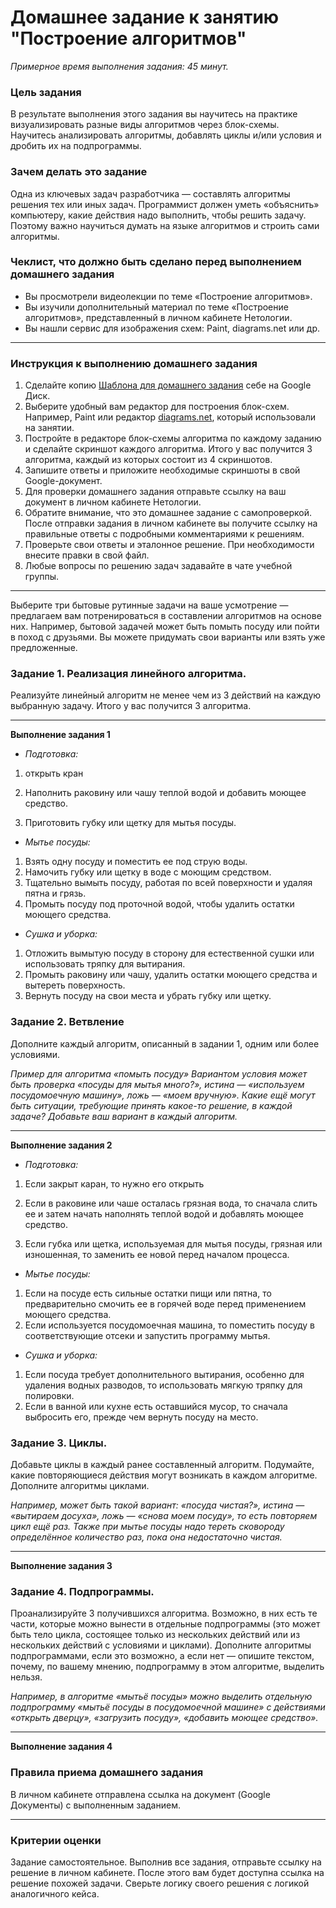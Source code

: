 # Домашнее задание к занятию "Построение алгоритмов"

*Примерное время выполнения задания: 45 минут.*

### Цель задания

В результате выполнения этого задания вы научитесь на практике визуализировать разные виды алгоритмов через блок-схемы. 
Научитесь анализировать алгоритмы, добавлять циклы и/или условия и дробить их на подпрограммы. 

### Зачем делать это задание

Одна из ключевых задач разработчика — составлять алгоритмы решения тех или иных задач. Программист должен уметь «объяснить» компьютеру, какие действия надо выполнить, чтобы решить задачу. Поэтому важно научиться думать на языке алгоритмов и строить сами алгоритмы. 

### Чеклист, что должно быть сделано перед выполнением домашнего задания 

- Вы просмотрели видеолекции по теме «Построение алгоритмов».
- Вы изучили дополнительный материал по теме «Построение алгоритмов», представленный в личном кабинете Нетологии.
- Вы нашли сервис для изображения схем: Paint, diagrams.net или др.

------

### Инструкция к выполнению домашнего задания
 
1. Сделайте копию [Шаблона для домашнего задания](https://docs.google.com/document/d/1FDgOMawPUFqDJmOiXXKO5czNyz1EA1WtkY2FaKazYB4/edit?usp=sharing) себе на Google Диск.
2. Выберите удобный вам редактор для построения блок-схем. Например, Paint или редактор [diagrams.net](https://app.diagrams.net/), который использовали на занятии.
3. Постройте в редакторе блок-схемы алгоритма по каждому заданию и сделайте скриншот каждого алгоритма. Итого у вас получится 3 алгоритма, каждый из которых состоит из 4 скриншотов.
4. Запишите ответы и приложите необходимые скриншоты в свой Google-документ.
5. Для проверки домашнего задания отправьте ссылку на ваш документ в личном кабинете Нетологии.
6. Обратите внимание, что это домашнее задание с самопроверкой. После отправки задания в личном кабинете вы получите ссылку на правильные ответы с подробными комментариями к решениям. 
6. Проверьте свои ответы и эталонное решение. При необходимости внесите правки в свой файл.
7. Любые вопросы по решению задач задавайте в чате учебной группы.


------

Выберите три бытовые рутинные задачи на ваше усмотрение — предлагаем вам потренироваться в составлении алгоритмов на основе них. Например, бытовой задачей может быть помыть посуду или пойти в поход с друзьями. Вы можете придумать свои варианты или взять уже предложенные. 


### Задание 1. Реализация линейного алгоритма.

Реализуйте линейный алгоритм не менее чем из 3 действий на каждую выбранную задачу. Итого у вас получится 3 алгоритма.

------


**Выполнение задания 1**


- *Подготовка:*

1) открыть кран

2) Наполнить раковину или чашу теплой водой и добавить моющее средство.
3) Приготовить губку или щетку для мытья посуды.

- *Мытье посуды:*

1) Взять одну посуду и поместить ее под струю воды.
2) Намочить губку или щетку в воде с моющим средством.
3) Тщательно вымыть посуду, работая по всей поверхности и удаляя пятна и грязь.
4) Промыть посуду под проточной водой, чтобы удалить остатки моющего средства.

- *Сушка и уборка:*

1) Отложить вымытую посуду в сторону для естественной сушки или использовать тряпку для вытирания.
2) Промыть раковину или чашу, удалить остатки моющего средства и вытереть поверхность.
3) Вернуть посуду на свои места и убрать губку или щетку.






### Задание 2. Ветвление

Дополните каждый алгоритм, описанный в задании 1, одним или более условиями.
 
*Пример для алгоритма «помыть посуду» 
Вариантом условия может быть проверка «посуды для мытья много?», истина — «используем посудомоечную машину», ложь — «моем вручную». Какие ещё могут быть ситуации, требующие принять какое-то решение, в каждой задаче? Добавьте ваш вариант в каждый алгоритм.*

------

**Выполнение задания 2**


- *Подготовка:*

1) Если закрыт каран, то нужно его открыть

2) Если в раковине или чаше осталась грязная вода, то сначала слить ее и затем начать наполнять теплой водой и добавлять моющее средство.
3) Если губка или щетка, используемая для мытья посуды, грязная или изношенная, то заменить ее новой перед началом процесса.

- *Мытье посуды:*

1) Если на посуде есть сильные остатки пищи или пятна, то предварительно смочить ее в горячей воде перед применением моющего средства.
2) Если используется посудомоечная машина, то поместить посуду в соответствующие отсеки и запустить программу мытья.

- *Сушка и уборка:*

1) Если посуда требует дополнительного вытирания, особенно для удаления водных разводов, то использовать мягкую тряпку для полировки.
2) Если в ванной или кухне есть оставшийся мусор, то сначала выбросить его, прежде чем вернуть посуду на место.




### Задание 3. Циклы.

Добавьте циклы в каждый ранее составленный алгоритм. Подумайте, какие повторяющиеся действия могут возникать в каждом алгоритме. Дополните алгоритмы циклами.

*Например, может быть такой вариант: «посуда чистая?», истина — «вытираем досуха», ложь — «снова моем посуду», то есть повторяем цикл ещё раз. Также при мытье посуды надо тереть сковороду определённое количество раз, пока она недостаточно чистая.*

------


**Выполнение задания 3**



### Задание 4. Подпрограммы.

Проанализируйте 3 получившихся алгоритма. Возможно, в них есть те части, которые можно вынести в отдельные подпрограммы (это может быть тело цикла, состоящее только из нескольких действий или из нескольких действий с условиями и циклами).
Дополните алгоритмы подпрограммами, если это возможно, а если нет — опишите текстом, почему, по вашему мнению, подпрограмму в этом алгоритме, выделить нельзя.

*Например, в алгоритме «мытьё посуды» можно выделить отдельную подпрограмму «мытьё посуды в посудомоечной машине» с действиями «открыть дверцу», «загрузить посуду», «добавить моющее средство».*


------


**Выполнение задания 4**



### Правила приема домашнего задания

В личном кабинете отправлена ссылка на документ (Google Документы) с выполненным заданием. 

---

### Критерии оценки

Задание самостоятельное. Выполнив все задания, отправьте ссылку на решение в личном кабинете. После этого вам будет доступна ссылка на решение похожей задачи. Сверьте логику своего решения с логикой аналогичного кейса.